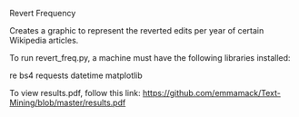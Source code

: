 Revert Frequency

Creates a graphic to represent the reverted edits per year of certain Wikipedia articles.

To run revert_freq.py, a machine must have the following libraries installed:

re
bs4
requests
datetime
matplotlib

To view results.pdf, follow this link:
https://github.com/emmamack/Text-Mining/blob/master/results.pdf
